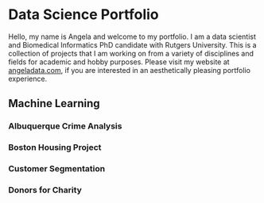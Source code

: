 # Data Science Portfolio
Hello, my name is Angela and welcome to my portfolio. I am a data scientist and Biomedical Informatics PhD candidate with Rutgers University. This is a collection of projects that I am working on from a variety of disciplines and fields for academic and hobby purposes. Please visit my website at [angeladata.com](https://www.angeladata.com), if you are interested in an aesthetically pleasing portfolio experience. 

## Machine Learning
### Albuquerque Crime Analysis
### Boston Housing Project
### Customer Segmentation 
### Donors for Charity
